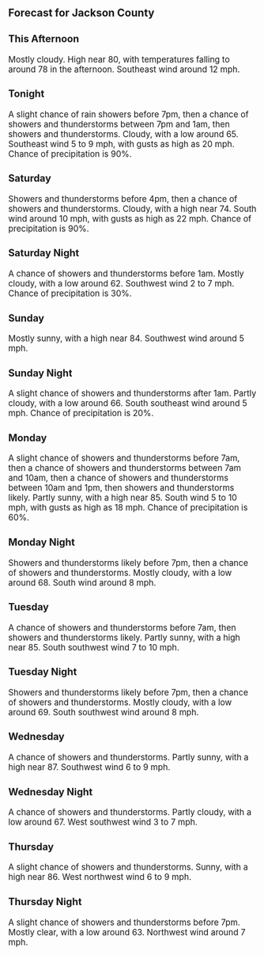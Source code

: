 <div>
   <h2>Forecast for Jackson County</h2>
   <p>
      <div style="font-size:120%">
         <h3>This Afternoon</h3>Mostly cloudy. High near 80, with temperatures falling to around 78 in the afternoon. Southeast wind around 12 mph.<br></div>
   </p>
   <p>
      <div style="font-size:120%">
         <h3>Tonight</h3>A slight chance of rain showers before 7pm, then a chance of showers and thunderstorms between 7pm and 1am, then showers and
         thunderstorms. Cloudy, with a low around 65. Southeast wind 5 to 9 mph, with gusts as high as 20 mph. Chance of precipitation
         is 90%.<br></div>
   </p>
   <p>
      <div style="font-size:120%">
         <h3>Saturday</h3>Showers and thunderstorms before 4pm, then a chance of showers and thunderstorms. Cloudy, with a high near 74. South wind
         around 10 mph, with gusts as high as 22 mph. Chance of precipitation is 90%.<br></div>
   </p>
   <p>
      <div style="font-size:120%">
         <h3>Saturday Night</h3>A chance of showers and thunderstorms before 1am. Mostly cloudy, with a low around 62. Southwest wind 2 to 7 mph. Chance of
         precipitation is 30%.<br></div>
   </p>
   <p>
      <div style="font-size:120%">
         <h3>Sunday</h3>Mostly sunny, with a high near 84. Southwest wind around 5 mph.<br></div>
   </p>
   <p>
      <div style="font-size:120%">
         <h3>Sunday Night</h3>A slight chance of showers and thunderstorms after 1am. Partly cloudy, with a low around 66. South southeast wind around 5
         mph. Chance of precipitation is 20%.<br></div>
   </p>
   <p>
      <div style="font-size:120%">
         <h3>Monday</h3>A slight chance of showers and thunderstorms before 7am, then a chance of showers and thunderstorms between 7am and 10am,
         then a chance of showers and thunderstorms between 10am and 1pm, then showers and thunderstorms likely. Partly sunny, with
         a high near 85. South wind 5 to 10 mph, with gusts as high as 18 mph. Chance of precipitation is 60%.<br></div>
   </p>
   <p>
      <div style="font-size:120%">
         <h3>Monday Night</h3>Showers and thunderstorms likely before 7pm, then a chance of showers and thunderstorms. Mostly cloudy, with a low around
         68. South wind around 8 mph.<br></div>
   </p>
   <p>
      <div style="font-size:120%">
         <h3>Tuesday</h3>A chance of showers and thunderstorms before 7am, then showers and thunderstorms likely. Partly sunny, with a high near 85.
         South southwest wind 7 to 10 mph.<br></div>
   </p>
   <p>
      <div style="font-size:120%">
         <h3>Tuesday Night</h3>Showers and thunderstorms likely before 7pm, then a chance of showers and thunderstorms. Mostly cloudy, with a low around
         69. South southwest wind around 8 mph.<br></div>
   </p>
   <p>
      <div style="font-size:120%">
         <h3>Wednesday</h3>A chance of showers and thunderstorms. Partly sunny, with a high near 87. Southwest wind 6 to 9 mph.<br></div>
   </p>
   <p>
      <div style="font-size:120%">
         <h3>Wednesday Night</h3>A chance of showers and thunderstorms. Partly cloudy, with a low around 67. West southwest wind 3 to 7 mph.<br></div>
   </p>
   <p>
      <div style="font-size:120%">
         <h3>Thursday</h3>A slight chance of showers and thunderstorms. Sunny, with a high near 86. West northwest wind 6 to 9 mph.<br></div>
   </p>
   <p>
      <div style="font-size:120%">
         <h3>Thursday Night</h3>A slight chance of showers and thunderstorms before 7pm. Mostly clear, with a low around 63. Northwest wind around 7 mph.<br></div>
   </p>
</div>